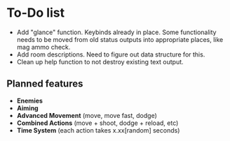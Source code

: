 # To-Do list

* Add "glance" function. Keybinds already in place. Some functionality needs to be moved from old status outputs into appropriate places, like mag ammo check.
* Add room descriptions. Need to figure out data structure for this.
* Clean up help function to not destroy existing text output.

## Planned features

* **Enemies**
* **Aiming**
* **Advanced Movement** (move, move fast, dodge)
* **Combined Actions** (move + shoot, dodge + reload, etc)
* **Time System** (each action takes x.xx[random] seconds)
